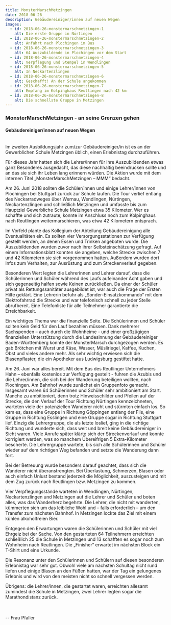```yaml
---
title: MonsterMarschMetzingen
date: 2018-06-26
description: Gebäudereiniger/innen auf neuen Wegen
images:
  - id: 2018-06-26-monstermarschmetzingen-1
    alt: Die erste Gruppe in Nürtingen
  - id: 2018-06-26-monstermarschmetzingen-2
    alt: Anfahrt nach Plochingen im Bus
  - id: 2018-06-26-monstermarschmetzingen-3
    alt: 64 Auszubildende in Plochingen vor dem Start
  - id: 2018-06-26-monstermarschmetzingen-4
    alt: Verpflegung und Stempel in Wendlingen
  - id: 2018-06-26-monstermarschmetzingen-5
    alt: In Neckartenzlingen
  - id: 2018-06-26-monstermarschmetzingen-6
    alt: Geschafft! An der Schule angekommen
  - id: 2018-06-26-monstermarschmetzingen-7
    alt: Empfang im Kolpinghaus Reutlingen nach 42 km
  - id: 2018-06-26-monstermarschmetzingen-8
    alt: Die schnellste Gruppe in Metzingen
---
```

<!--mehr-->
### MonsterMarschMetzingen - an seine Grenzen gehen
#### Gebäudereiniger/innen auf neuen Wegen<br><br>


Im zweiten Ausbildungsjahr zum/zur Gebäudereiniger/in ist es an der Gewerblichen Schule Metzingen üblich, einen Erlebnistag durchzuführen.

Für dieses Jahr hatten sich die Lehrer/innen für ihre Auszubildenden etwas ganz Besonderes ausgedacht, das diese nachhaltig beeindrucken sollte und an das sie sich ihr Leben lang erinnern würden. Die Aktion wurde mit dem internen Titel „MonsterMarschMetzingen – MMM“ bedacht.

Am 26. Juni 2018 sollten die Schüler/innen und einige Lehrer/innen von Plochingen bei Stuttgart zurück zur Schule laufen. Die Tour verlief entlang des Neckarradweges über Wernau, Wendlingen, Nürtingen, Neckartenzlingen und schließlich Metzingen und umfasste bis zum Hauptziel Gewerbliche Schule Metzingen etwa 35 Kilometer. Wer es schaffte und sich zutraute, konnte im Anschluss noch zum Kolpinghaus nach Reutlingen weitermarschieren, was etwa 42 Kilometern entsprach.

Im Vorfeld plante das Kollegium der Abteilung Gebäudereinigung alle Eventualitäten ein. Es sollten vier Versorgungsstationen zur Verfügung gestellt werden, an denen Essen und Trinken angeboten wurde.
Die Auszubildenden wurden zuvor nach ihrer Selbsteinschätzung gefragt. Auf einem Informationsblatt konnten sie angeben, welche Strecke zwischen 7 und 42 Kilometern sie sich vorgenommen hatten. Außerdem wurden dort Infos zum Verhalten, zur Ausrüstung und zum Streckenverlauf gegeben.

Besonderen Wert legten die Lehrerinnen und Lehrer darauf, dass die Schülerinnen und Schüler während des Laufs aufeinander Acht gaben und sich gegenseitig halfen sowie Keinen zurückließen. Da einer der Schüler privat als Rettungssanitäter ausgebildet ist, war auch die Frage der Ersten Hilfe geklärt. Eine Lehrerin befuhr als „Sonder-Einsatzkommando“ mit dem Elektrofahrrad die Strecke und war telefonisch schnell zu jeder Stelle abrufbereit. Eine Telefonliste für alle Teilnehmer garantierte die Erreichbarkeit.

Ein wichtiges Thema war die finanzielle Seite. Die Schülerinnen und Schüler sollten kein Geld für den Lauf bezahlen müssen. Dank mehrerer Sachspenden – auch durch die Wohnheime -  und einer großzügigen finanziellen Unterstützung durch die Landesinnung der Gebäudereiniger Baden-Württemberg konnte der MonsterMarsch durchgezogen werden. Es gab Brötchen mit Wurst und Käse, Wasser, Müsliriegel, Kaffee, Kuchen, Obst und vieles andere mehr. Als sehr wichtig erwiesen sich die Blasenpflaster, die ein Apotheker aus Ludwigsburg gestiftet hatte.

Am 26. Juni war alles bereit. Mit dem Bus des Reutlinger Unternehmers Hahn – ebenfalls kostenlos zur Verfügung gestellt - fuhren die Azubis und die Lehrer/innen, die sich bei der Wanderung beteiligen wollten, nach Plochingen. Am Bahnhof wurde zunächst ein Gruppenfoto gemacht. Insgesamt waren 64 Schülerinnen und Schüler sehr ambitioniert am Start. Manche zu ambitioniert, denn trotz Hinweisschilder und Pfeilen auf der Strecke, die den Verlauf der Tour Richtung Nürtingen kennzeichneten, warteten viele der potenziellen Wanderer nicht und stürmten einfach los. So kam es, dass eine Gruppe in Richtung Göppingen entlang der Fils, eine Gruppe in Richtung Esslingen und eine Gruppe sogar in Richtung Stuttgart lief. Einzig die Lehrergruppe, die als letzte loslief, ging in die richtige Richtung und wunderte sich, dass weit und breit keine Gebäudereiniger in Sicht waren. Viele Anrufe später klärte sich der Streckenverlauf und konnte korrigiert werden, was so manchem Übereifrigen 5 Extra-Kilometer bescherte. Die Lehrergruppe wartete, bis sich alle Schülerinnen und Schüler wieder auf dem richtigen Weg befanden und setzte die Wanderung dann fort.

Bei der Betreuung wurde besonders darauf geachtet, dass sich die Wanderer nicht überanstrengten. Bei Überlastung, Schmerzen, Blasen oder auch einfach Unlust bestand jederzeit die Möglichkeit, auszusteigen und mit dem Zug zurück nach Reutlingen bzw. Metzingen zu kommen.

Vier Verpflegungsstände warteten in Wendlingen, Nürtingen, Neckartenzlingen und Metzingen auf die Lehrer und Schüler und boten alles, was das Wanderherz begehrte. Die Lehrer, die nicht mit wanderten, kümmerten sich um das leibliche Wohl und – falls erforderlich – um den Transfer zum nächsten Bahnhof. In Metzingen lockte das Ziel mit einem kühlen alkoholfreien Bier.

Entgegen den Erwartungen waren die Schülerinnen und Schüler mit viel Ehrgeiz bei der Sache. Von den gestarteten 64 Teilnehmern erreichten schließlich 25 die Schule in Metzingen und 13 schafften es sogar noch zum Wohnheim nach Reutlingen. Die „Finisher“ erwartet im nächsten Block ein T-Shirt und eine Urkunde.

Die Resonanz unter den Schülerinnen und Schülern auf diesen besonderen Erlebnistag war sehr gut. Obwohl viele am nächsten Schultag nicht rund liefen und einige Blasen an den Füßen hatten, war der Tag ein gelungenes Erlebnis und wird von den meisten nicht so schnell vergessen werden.

Übrigens: die Lehrer/innen, die gestartet waren, erreichten allesamt zumindest die Schule in Metzingen, zwei Lehrer legten sogar die Marathondistanz zurück.<br><br><br>


-- Frau Pfaller
